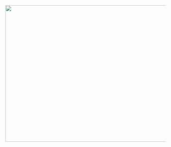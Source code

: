 <img src='https://img.izismile.com/img/img11/20180119/1000/gaming_history_is_something_very_nostalgic_03.gif' width="540" height="428">
